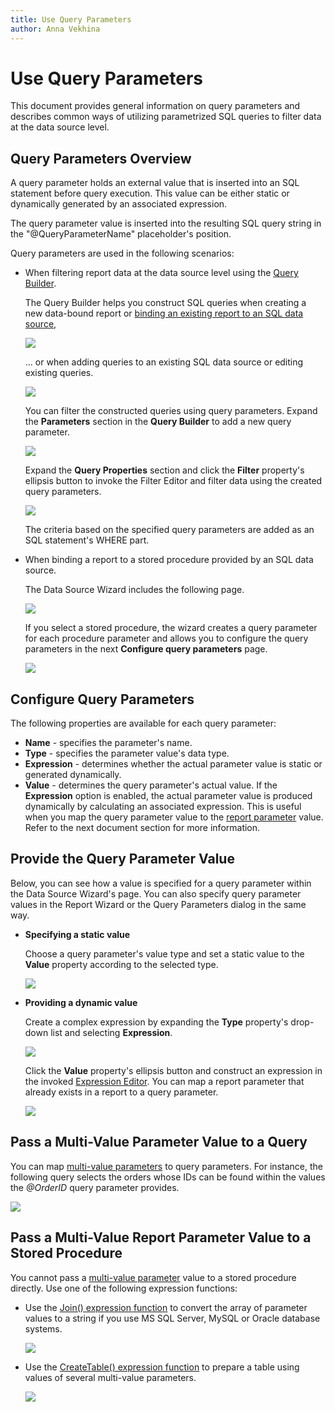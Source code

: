 ```yaml
---
title: Use Query Parameters
author: Anna Vekhina
---
```

# Use Query Parameters

This document provides general information on query parameters and describes common ways of utilizing parametrized SQL queries to filter data at the data source level.

## Query Parameters Overview
A query parameter holds an external value that is inserted into an SQL statement before query execution. This value can be either static or dynamically generated by an associated expression.

The query parameter value is inserted into the resulting SQL query string in the "\@QueryParameterName" placeholder's position.

Query parameters are used in the following scenarios:

* When filtering report data at the data source level using the [Query Builder](../../report-designer-tools/query-builder.md).
	
	The Query Builder helps you construct SQL queries when creating a new data-bound report or [binding an existing report to an SQL data source](../../bind-to-data/bind-a-report-to-a-database.md),
	
	![](../../../../images/eurd-web-query-parameters-create-query.png)
	
	... or when adding queries to an existing SQL data source or editing existing queries.
	
	![](../../../../images/eurd-web-query-parameters-add-edit-queries.png)
	
	You can filter the constructed queries using query parameters. Expand the **Parameters** section in the **Query Builder** to add a new query parameter.
	
	![](../../../../images/eurd-web-query-parameters-add-in-query-builder.png)
	
	Expand the **Query Properties** section and click the **Filter** property's ellipsis button to invoke the Filter Editor and filter data using the created query parameters.
	
	![](../../../../images/eurd-web-query-parameters-in-filter-editor.png)
	
	The criteria based on the specified query parameters are added as an SQL statement's WHERE part.
	
* When binding a report to a stored procedure provided by an SQL data source.
	
	The Data Source Wizard includes the following page. 
    
    ![](../../../../images/eurd-web-query-parameters-select-stored-procedure.png)
    
    If you select a stored procedure, the wizard creates a query parameter for each procedure parameter and allows you to configure the query parameters in the next **Configure query parameters** page.
	
	![](../../../../images/eurd-web-query-parameters-for-stored-procedure.png)

## Configure Query Parameters
The following properties are available for each query parameter:

* **Name** - specifies the parameter's name.
* **Type** - specifies the parameter value's data type.
* **Expression** - determines whether the actual parameter value is static or generated dynamically.
* **Value** - determines the query parameter's actual value. If the **Expression** option is enabled, the actual parameter value is produced dynamically by calculating an associated expression. This is useful when you map the query parameter value to the [report parameter](parameters-overview.md) value. Refer to the next document section for more information.

## Provide the Query Parameter Value
Below, you can see how a value is specified for a query parameter within the Data Source Wizard's page. You can also specify query parameter values in the Report Wizard or the Query Parameters dialog in the same way.

* **Specifying a static value**
	
	Choose a query parameter's value type and set a static value to the **Value** property according to the selected type.
	
	![](../../../../images/eurd-web-query-parameters-static-value.png)

* **Providing a dynamic value**
	
	Create a complex expression by expanding the **Type** property's drop-down list and selecting **Expression**.
		
	![](../../../../images/eurd-web-query-parameters-dynamic-expression.png)
		
	Click the **Value** property's ellipsis button and construct an expression in the invoked [Expression Editor](../../report-designer-tools/expression-editor.md). You can map a report parameter that already exists in a report to a query parameter.
		
	![](../../../../images/eurd-web-query-parameters-expression-editor.png)

## Pass a Multi-Value Parameter Value to a Query
You can map [multi-value parameters](create-multi-value-and-cascading-parameters.md) to query parameters. 
For instance, the following query selects the orders whose IDs can be found within the values the _\@OrderID_ query parameter provides.

![](../../../../images/eurd-web-query-parameters-map-to-multi-value-parameter.png)

## Pass a Multi-Value Report Parameter Value to a Stored Procedure
You cannot pass a [multi-value parameter](create-multi-value-and-cascading-parameters.md) value to a stored procedure directly. Use one of the following expression functions:

* Use the [Join() expression function](../../use-expressions/expression-syntax.md) to convert the array of parameter values to a string if you use MS SQL Server, MySQL or Oracle database systems.

	![](../../../../images/eurd-web-query-parameters-join-expression-function.png)

* Use the [CreateTable() expression function](../../use-expressions/expression-syntax.md) to prepare a table using values of several multi-value parameters.

	![](../../../../images/eurd-web-query-parameters-createtable-expression-function.png)